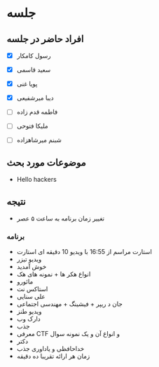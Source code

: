 # جلسه
## افراد حاضر در جلسه
- [x] رسول کامکار
- [x] سعید قاسمی
- [x] پویا غنی
- [x] دیبا میرشفیعی
- [ ] فاطمه قدم زاده
- [ ] ملیکا فتوحی
- [ ] شبنم میرشاهزاده


## موضوعات مورد بحث
* Hello hackers

## نتیجه
* تغییر زمان برنامه به ساعت ۵ عصر
### برنامه
* استارت مراسم از 16:55 با ویدیو 10 دقیقه ای استارت
* ویدیو تیزر
* خوش آمدید
* انواع هکر ها + نمونه های هک
* مائورو
* استاکس نت
* علی سنایی
* جان د ریپر + فیشینگ + مهندسی اجتماعی
* ویدیو طنز
* دارک وب
* جذب
* معرفی CTF و انواع آن و یک نمونه سوال
* دکتر
* خداحافظی و یاداوری جذب 
* زمان هر ارائه تقریبا ده دقیقه